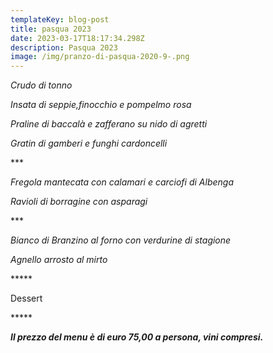 ```yaml
---
templateKey: blog-post
title: pasqua 2023
date: 2023-03-17T18:17:34.298Z
description: Pasqua 2023
image: /img/pranzo-di-pasqua-2020-9-.png
---
```



*Crudo di tonno*

*I﻿nsata di seppie,finocchio e pompelmo rosa*

*Praline di baccalà e zafferano su nido di agretti*

*Gratin di gamberi e funghi cardoncelli*

\*\**

*Fregola mantecata con calamari e carciofi di Albenga*

*Ravioli di borragine con asparagi*

\*\**

 *Bianco di Branzino al forno con verdurine di stagione*

*Agnello arrosto al mirto*

\*\*\*\**

Dessert

\*\*\*\**

***Il prezzo del menu è di euro 75,00 a persona, vini compresi.***